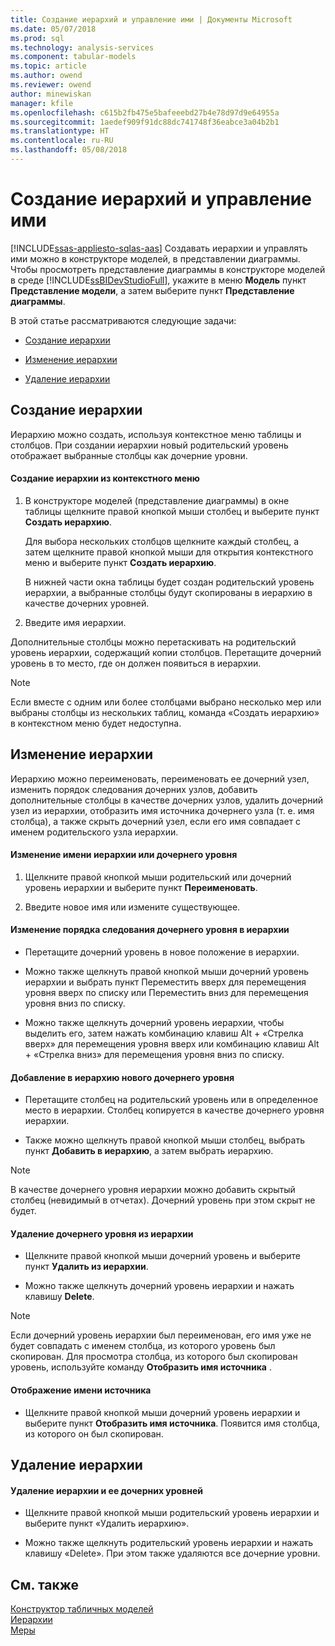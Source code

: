 ```yaml
---
title: Создание иерархий и управление ими | Документы Microsoft
ms.date: 05/07/2018
ms.prod: sql
ms.technology: analysis-services
ms.component: tabular-models
ms.topic: article
ms.author: owend
ms.reviewer: owend
author: minewiskan
manager: kfile
ms.openlocfilehash: c615b2fb475e5bafeeebd27b4e78d97d9e64955a
ms.sourcegitcommit: 1aedef909f91dc88dc741748f36eabce3a04b2b1
ms.translationtype: HT
ms.contentlocale: ru-RU
ms.lasthandoff: 05/08/2018
---
```

# <a name="create-and-manage-hierarchies"></a>Создание иерархий и управление ими 
[!INCLUDE[ssas-appliesto-sqlas-aas](../../includes/ssas-appliesto-sqlas-aas.md)]
  Создавать иерархии и управлять ими можно в конструкторе моделей, в представлении диаграммы. Чтобы просмотреть представление диаграммы в конструкторе моделей в среде [!INCLUDE[ssBIDevStudioFull](../../includes/ssbidevstudiofull-md.md)], укажите в меню **Модель** пункт **Представление модели**, а затем выберите пункт **Представление диаграммы**.  
  
 В этой статье рассматриваются следующие задачи:  
  
-   [Создание иерархии](#bkmk_create)  
  
-   [Изменение иерархии](#bkmk_edit)  
  
-   [Удаление иерархии](#bkmk_delete)  
  
##  <a name="bkmk_create"></a> Создание иерархии  
 Иерархию можно создать, используя контекстное меню таблицы и столбцов. При создании иерархии новый родительский уровень отображает выбранные столбцы как дочерние уровни.  
  
#### <a name="to-create-a-hierarchy-from-the-context-menu"></a>Создание иерархии из контекстного меню  
  
1.  В конструкторе моделей (представление диаграммы) в окне таблицы щелкните правой кнопкой мыши столбец и выберите пункт **Создать иерархию**.  
  
     Для выбора нескольких столбцов щелкните каждый столбец, а затем щелкните правой кнопкой мыши для открытия контекстного меню и выберите пункт **Создать иерархию**.  
  
     В нижней части окна таблицы будет создан родительский уровень иерархии, а выбранные столбцы будут скопированы в иерархию в качестве дочерних уровней.  
  
2.  Введите имя иерархии.  
  
 Дополнительные столбцы можно перетаскивать на родительский уровень иерархии, содержащий копии столбцов. Перетащите дочерний уровень в то место, где он должен появиться в иерархии.  
  
> [!NOTE]  
>  Если вместе с одним или более столбцами выбрано несколько мер или выбраны столбцы из нескольких таблиц, команда «Создать иерархию» в контекстном меню будет недоступна.  
  
##  <a name="bkmk_edit"></a> Изменение иерархии  
 Иерархию можно переименовать, переименовать ее дочерний узел, изменить порядок следования дочерних узлов, добавить дополнительные столбцы в качестве дочерних узлов, удалить дочерний узел из иерархии, отобразить имя источника дочернего узла (т. е. имя столбца), а также скрыть дочерний узел, если его имя совпадает с именем родительского узла иерархии.  
  
#### <a name="to-change-the-name-of-a-hierarchy-or-child-level"></a>Изменение имени иерархии или дочернего уровня  
  
1.  Щелкните правой кнопкой мыши родительский или дочерний уровень иерархии и выберите пункт **Переименовать**.  
  
2.  Введите новое имя или измените существующее.  
  
#### <a name="to-change-the-order-of-a-child-level-in-a-hierarchy"></a>Изменение порядка следования дочернего уровня в иерархии  
  
-   Перетащите дочерний уровень в новое положение в иерархии.  
  
-   Можно также щелкнуть правой кнопкой мыши дочерний уровень иерархии и выбрать пункт Переместить вверх для перемещения уровня вверх по списку или Переместить вниз для перемещения уровня вниз по списку.  
  
-   Можно также щелкнуть дочерний уровень иерархии, чтобы выделить его, затем нажать комбинацию клавиш Alt + «Стрелка вверх» для перемещения уровня вверх или комбинацию клавиш Alt + «Стрелка вниз» для перемещения уровня вниз по списку.  
  
#### <a name="to-add-another-child-level-to-a-hierarchy"></a>Добавление в иерархию нового дочернего уровня  
  
-   Перетащите столбец на родительский уровень или в определенное место в иерархии. Столбец копируется в качестве дочернего уровня иерархии.  
  
-   Также можно щелкнуть правой кнопкой мыши столбец, выбрать пункт **Добавить в иерархию**, а затем выбрать иерархию.  
  
> [!NOTE]  
>  В качестве дочернего уровня иерархии можно добавить скрытый столбец (невидимый в отчетах). Дочерний уровень при этом скрыт не будет.  
  
#### <a name="to-remove-a-child-level-from-a-hierarchy"></a>Удаление дочернего уровня из иерархии  
  
-   Щелкните правой кнопкой мыши дочерний уровень и выберите пункт **Удалить из иерархии**.  
  
-   Можно также щелкнуть дочерний уровень иерархии и нажать клавишу **Delete**.  
  
> [!NOTE]  
>  Если дочерний уровень иерархии был переименован, его имя уже не будет совпадать с именем столбца, из которого уровень был скопирован. Для просмотра столбца, из которого был скопирован уровень, используйте команду **Отобразить имя источника** .  
  
#### <a name="to-show-a-source-name"></a>Отображение имени источника  
  
-   Щелкните правой кнопкой мыши дочерний уровень иерархии и выберите пункт **Отобразить имя источника**. Появится имя столбца, из которого он был скопирован.  
  
##  <a name="bkmk_delete"></a> Удаление иерархии  
  
#### <a name="to-delete-a-hierarchy-and-remove-its-child-levels"></a>Удаление иерархии и ее дочерних уровней  
  
-   Щелкните правой кнопкой мыши родительский уровень иерархии и выберите пункт «Удалить иерархию».  
  
-   Можно также щелкнуть родительский уровень иерархии и нажать клавишу «Delete». При этом также удаляются все дочерние уровни.  
  
## <a name="see-also"></a>См. также  
 [Конструктор табличных моделей ](../../analysis-services/tabular-models/tabular-model-designer-ssas.md)   
 [Иерархии](../../analysis-services/tabular-models/hierarchies-ssas-tabular.md)   
 [Меры](../../analysis-services/tabular-models/measures-ssas-tabular.md)  
  
  
